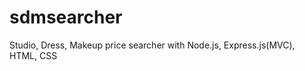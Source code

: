 sdmsearcher
===========

Studio, Dress, Makeup price searcher with Node.js, Express.js(MVC), HTML, CSS
